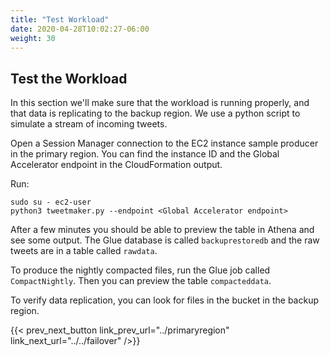 ```yaml
---
title: "Test Workload"
date: 2020-04-28T10:02:27-06:00
weight: 30
---
```


## Test the Workload

In this section we'll make sure that the workload is running properly, and that data is replicating to the backup region.  We use a python script to simulate a stream of incoming tweets.

Open a Session Manager connection to the EC2 instance sample producer in the primary region.  You can find the instance ID and the Global Accelerator endpoint in the CloudFormation output.

Run:

    sudo su - ec2-user
    python3 tweetmaker.py --endpoint <Global Accelerator endpoint>

After a few minutes you should be able to preview the table in Athena and see some output.  The Glue database is called `backuprestoredb` and the raw tweets are in a table called `rawdata`.  

To produce the nightly compacted files, run the Glue job called `CompactNightly`.  Then you can preview the table `compacteddata`.  

To verify data replication, you can look for files in the bucket in the backup region.

{{< prev_next_button link_prev_url="../primaryregion" link_next_url="../../failover" />}}